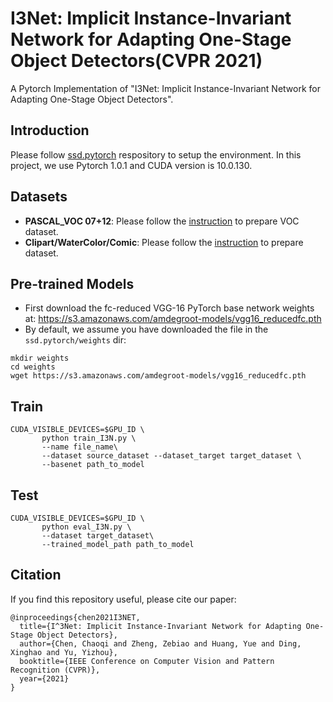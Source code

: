 # I3Net: Implicit Instance-Invariant Network for Adapting One-Stage Object Detectors(CVPR 2021)
A Pytorch Implementation of "I3Net: Implicit Instance-Invariant Network for Adapting One-Stage Object Detectors".

## Introduction
Please follow [ssd.pytorch](https://github.com/amdegroot/ssd.pytorch) respository to setup the environment. In this project, we use Pytorch 1.0.1 and CUDA version is 10.0.130.

## Datasets
* **PASCAL_VOC 07+12**: Please follow the [instruction](https://github.com/rbgirshick/py-faster-rcnn#beyond-the-demo-installation-for-training-and-testing-models) to prepare VOC dataset.
* **Clipart/WaterColor/Comic**: Please follow the [instruction](https://github.com/naoto0804/cross-domain-detection/tree/master/datasets) to prepare dataset.

## Pre-trained Models
* First download the fc-reduced VGG-16 PyTorch base network weights at: https://s3.amazonaws.com/amdegroot-models/vgg16_reducedfc.pth
* By default, we assume you have downloaded the file in the `ssd.pytorch/weights` dir:
```
mkdir weights
cd weights
wget https://s3.amazonaws.com/amdegroot-models/vgg16_reducedfc.pth
```
## Train
```
CUDA_VISIBLE_DEVICES=$GPU_ID \
       python train_I3N.py \
       --name file_name\
       --dataset source_dataset --dataset_target target_dataset \
       --basenet path_to_model
```
## Test
```
CUDA_VISIBLE_DEVICES=$GPU_ID \
       python eval_I3N.py \
       --dataset target_dataset\
       --trained_model_path path_to_model
```
## Citation
If you find this repository useful, please cite our paper:
```
@inproceedings{chen2021I3NET,
  title={I^3Net: Implicit Instance-Invariant Network for Adapting One-Stage Object Detectors},
  author={Chen, Chaoqi and Zheng, Zebiao and Huang, Yue and Ding, Xinghao and Yu, Yizhou},
  booktitle={IEEE Conference on Computer Vision and Pattern Recognition (CVPR)},
  year={2021}
}
```
